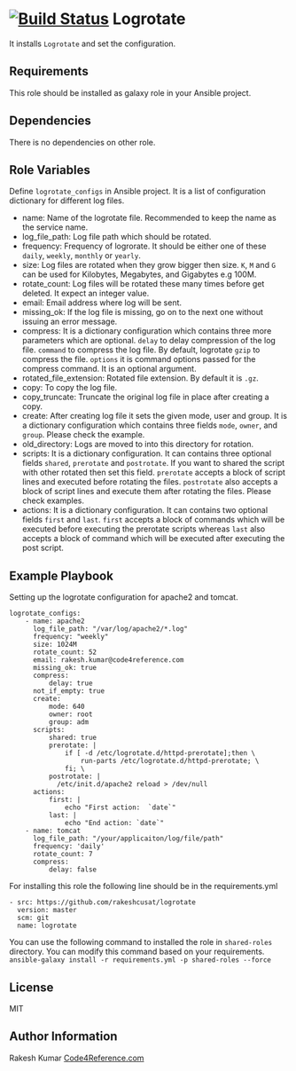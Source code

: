 [![Build Status](https://travis-ci.org/rakeshcusat/logrotate.svg?branch=master)](https://travis-ci.org/rakeshcusat/logrotate)
Logrotate
=========

It installs `Logrotate` and set the configuration.

Requirements
------------

This role should be installed as galaxy role in your Ansible project.

Dependencies
------------

There is no dependencies on other role.

Role Variables
--------------
Define `logrotate_configs` in Ansible project. It is a list of configuration dictionary for different log files.

* name: Name of the logrotate file. Recommended to keep the name as the service name.
* log_file_path: Log file path which should be rotated.
* frequency: Frequency of logrorate. It should be either one of these `daily`, `weekly`, `monthly` or `yearly`.
* size: Log files are rotated when they grow bigger then size. `K`, `M` and `G` can be used for Kilobytes, Megabytes, and Gigabytes e.g 100M.  
* rotate_count: Log files will be rotated these many times before get deleted. It expect an integer value.
* email: Email address where log will be sent.
* missing_ok:  If the log file is missing, go on to the next one without issuing an error message.
* compress: It is a dictionary configuration which contains three more parameters which are optional. `delay` to delay compression of the log file. `command` to compress the log file. By default, logrotate `gzip` to compress the file. `options` it is command options passed for the compress command. It is an optional argument.
* rotated_file_extension: Rotated file extension. By default it is `.gz`.
* copy: To copy the log file.
* copy_truncate: Truncate the original log file in place after creating a copy.
* create: After creating log file it sets the given mode, user and group. It is a dictionary configuration which contains three fields `mode`, `owner`, and `group`. Please check the example.
* old_directory: Logs are moved to into this directory for rotation.
* scripts: It is a dictionary configuration. It can contains three optional fields `shared`, `prerotate` and `postrotate`. If you want to shared the script with other rotated then set this field. `prerotate` accepts a block of script lines and executed before rotating the files. `postrotate` also accepts a block of script lines and execute them after rotating the files. Please check examples.
* actions: It is a dictionary configuration. It can contains two optional fields `first` and `last`. `first` accepts a block of commands which will be executed before executing the prerotate scripts whereas `last` also accepts a block of command which will be executed after executing the post script.

Example Playbook
----------------

Setting up the logrotate configuration for apache2 and tomcat.
    
    logrotate_configs:
        - name: apache2
          log_file_path: "/var/log/apache2/*.log"
          frequency: "weekly"
          size: 1024M
          rotate_count: 52
          email: rakesh.kumar@code4reference.com
          missing_ok: true
          compress:
              delay: true
          not_if_empty: true
          create:
              mode: 640
              owner: root
              group: adm
          scripts:
              shared: true
              prerotate: |
                  if [ -d /etc/logrotate.d/httpd-prerotate];then \
                      run-parts /etc/logrotate.d/httpd-prerotate; \
                  fi; \
              postrotate: |
                /etc/init.d/apache2 reload > /dev/null
          actions:
              first: |
                  echo "First action:  `date`"
              last: |
                  echo "End action: `date`"
        - name: tomcat
          log_file_path: "/your/applicaiton/log/file/path"
          frequency: 'daily'
          rotate_count: 7
          compress:
              delay: false

For installing this role the following line should be in the requirements.yml

    - src: https://github.com/rakeshcusat/logrotate
      version: master
      scm: git
      name: logrotate
You can use the following command to installed the role in `shared-roles` directory. You can modify this command based on your requirements.
     `ansible-galaxy install -r requirements.yml -p shared-roles --force`

License
-------

MIT

Author Information
------------------

Rakesh Kumar [Code4Reference.com](http://code4reference.com/)
